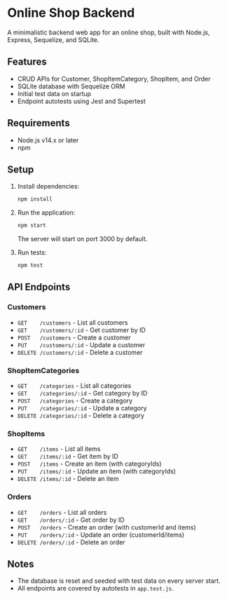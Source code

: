# Online Shop Backend

A minimalistic backend web app for an online shop, built with Node.js, Express, Sequelize, and SQLite.

## Features
- CRUD APIs for Customer, ShopItemCategory, ShopItem, and Order
- SQLite database with Sequelize ORM
- Initial test data on startup
- Endpoint autotests using Jest and Supertest

## Requirements
- Node.js v14.x or later
- npm

## Setup
1. Install dependencies:
   ```bash
   npm install
   ```
2. Run the application:
   ```bash
   npm start
   ```
   The server will start on port 3000 by default.

3. Run tests:
   ```bash
   npm test
   ```

## API Endpoints

### Customers
- `GET    /customers`         - List all customers
- `GET    /customers/:id`     - Get customer by ID
- `POST   /customers`         - Create a customer
- `PUT    /customers/:id`     - Update a customer
- `DELETE /customers/:id`     - Delete a customer

### ShopItemCategories
- `GET    /categories`        - List all categories
- `GET    /categories/:id`    - Get category by ID
- `POST   /categories`        - Create a category
- `PUT    /categories/:id`    - Update a category
- `DELETE /categories/:id`    - Delete a category

### ShopItems
- `GET    /items`             - List all items
- `GET    /items/:id`         - Get item by ID
- `POST   /items`             - Create an item (with categoryIds)
- `PUT    /items/:id`         - Update an item (with categoryIds)
- `DELETE /items/:id`         - Delete an item

### Orders
- `GET    /orders`            - List all orders
- `GET    /orders/:id`        - Get order by ID
- `POST   /orders`            - Create an order (with customerId and items)
- `PUT    /orders/:id`        - Update an order (customerId/items)
- `DELETE /orders/:id`        - Delete an order

## Notes
- The database is reset and seeded with test data on every server start.
- All endpoints are covered by autotests in `app.test.js`.
